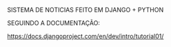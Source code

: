 SISTEMA DE NOTICIAS FEITO EM DJANGO + PYTHON

SEGUINDO A DOCUMENTAÇÃO:

https://docs.djangoproject.com/en/dev/intro/tutorial01/

